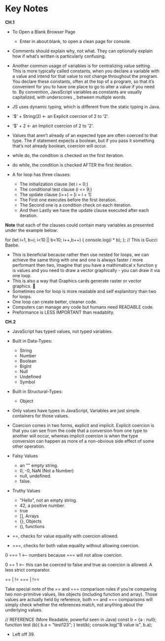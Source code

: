 # Key Notes

**CH.1**

- To Open a Blank Browser Page
  - Enter in about:blank, to open a clean page for console.

- Comments should explain why, not what. They can optionally explain how if what’s written is particularly confusing.

- Another common usage of variables is for centralizing value setting. This is more typically called constants, when you declare a variable with a value and intend for that value to not change throughout the program.
You declare these constants, often at the top of a program, so that it’s convenient for you to have one place to go to alter a value if you need to. By convention, JavaScript variables as constants are usually capitalized, with underscores _ between multiple words.

- JS uses dynamic typing, which is different from the static typing in Java.

- '$' + String(2) <- an Explicit coercion of 2 to '2'.

- '$' + 2 <- an Implicit coercion of 2 to '2'.

- Values that aren’t already of an expected type are often coerced to that type. The if statement expects a boolean, but if you pass it something that’s not already boolean, coercion will occur.

- while do, the condition is checked on the first iteration.

- do while, the condition is checked AFTER the first iteration.

- A for loop has three clauses:
  - The initialization clause (let i = 0;)
  - The conditional test clause (i <= 9;)
  - The update clause (i++) = [i = i + 1]
  - The First one executes before the first iteration.
  - The Second one is a condition check on each iteration.
  - And then Lastly we have the update clause executed after each iteration.

**Note** that each of the clauses could contain many variables as presented under the example below:

for (let i=1, b=i; i<10 || b<10; i++,b++) {
  console.log(i * b);
}; // This is Gucci Baebe.
  - This is beneficial because rather then use nested for loops, we can achieve the same thing with one and one is always faster / more performant then two, Imagine that you have a mathimatical x function y is values and you need to draw a vector graphically - you can draw it via one loop.
  - This is also a way that Graphics cards generate raster or vector graphics. 🔮
  - Sometimes one for loop is more readable and self explanitory than two for loops.
  - One loop can create better, cleaner code.
  - Computers can manage any code but humans need READABLE code.
  - Preformance is LESS IMPORTANT than readablity.

**CH.2**

-  JavaScript has typed values, not typed variables.

- Built in Data-Types:
  - String
  - Number
  - Boolean
  - BigInt
  - Null
  - Undefined
  - Symbol

- Built in Structural-Types:
  - Object

- Only values have types in JavaScript, Variables are just simple containers for those values.

- Coercion comes in two forms, explicit and implicit. Explicit coercion is that you can see from the code that a conversion from one type to another will occur, whereas implicit coercion is when the type conversion can happen as more of a non-obvious side effect of some other operation.

- Falsy Values
  - an "" empty string.
  - 0, -0, NaN (Not a Number)
  - null, undefined.
  - false.

- Truthy Values
  - "Hello", not an empty string.
  - 42, a positive number.
  - true
  - [], Arrays
  - {}, Objects
  - (), functions

- ==, checks for value equality with coercion allowed.
- ===, checks for both value equality without allowing coercion.


0 === 1 <-- numbers because === will not allow coercion.

0 == 1 <-- this can be coerced to false and true as coercion is allowed. A less strict comparator.

== | !=
=== | !==

Take special note of the == and === comparison rules if you’re comparing two non-primitive values, like objects (including function and array). Those values are actually held by reference, both == and === comparisons will simply check whether the references match, not anything about the underlying values.

// REFERENCE (More Readable, powerful seen in Java)
const b = {a : null};
function test (b){
b.a = "test123";
}
test(b);
console.log("B value is", b.a);

- Left off 39.